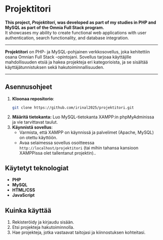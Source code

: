# Projektitori

**This project, _Projektitori_, was developed as part of my studies in PHP and MySQL as part of the Omnia Full Stack program.**  
It showcases my ability to create functional web applications with user authentication, search functionality, and database integration.

---

**Projektitori** on PHP- ja MySQL-pohjainen verkkosovellus, joka kehitettiin osana Omnian Full Stack -opintojani. Sovellus tarjoaa käyttäjille mahdollisuuden etsiä ja hakea projekteja eri kategorioista, ja se sisältää käyttäjätunnistuksen sekä hakutoiminnallisuuden.

---

## Asennusohjeet

1. **Kloonaa repositorio**:
   ```bash
   git clone https://github.com/irinal2025/projektitori.git
2. **Määritä tietokanta:** Luo MySQL-tietokanta XAMPP:in phpMyAdminissa ja vie tarvittavat taulut.
3. **Käynnistä sovellus**:  
   - Varmista, että XAMPP on käynnissä ja palvelimet (Apache, MySQL) on otettu käyttöön.  
   - Avaa selaimessa sovellus osoitteessa `http://localhost/projektitori` (tai mihin tahansa kansioon XAMPPissa olet tallentanut projektin)..

## Käytetyt teknologiat

- **PHP**
- **MySQL**
- **HTML/CSS**
- **JavaScript**

## Kuinka käyttää

1. Rekisteröidy ja kirjaudu sisään.
2. Etsi projekteja hakutoiminnolla.
3. Hae projekteja, jotka vastaavat taitojasi ja kiinnostuksen kohteitasi.
